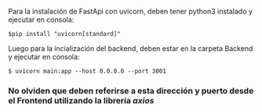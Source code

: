 Para la instalación de FastApi con uvicorn, deben tener python3 instalado y ejecutar en consola:

`$pip install "uvicorn[standard]"` 

Luego para la incialización del backend, deben estar en la carpeta Backend y ejecutar en consola:

`$ uvicorn main:app --host 0.0.0.0 --port 3001 `

### No olviden que deben referirse a esta dirección y puerto desde el Frontend utilizando la librería _axios_

